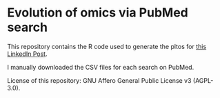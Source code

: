 # Evolution of omics via PubMed search

This repository contains the R code used to generate the pltos for <a class="reference external" href="https://www.linkedin.com/pulse/why-i-stopped-using-precision-accuracy-binary-andr%C3%A9s-lanz%C3%B3s/">this LinkedIn Post</a>.

I manually downloaded the CSV files for each search on PubMed.

License of this repository: GNU Affero General Public License v3 (AGPL-3.0).
